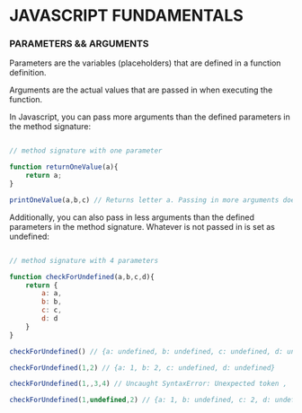 # JAVASCRIPT FUNDAMENTALS

### PARAMETERS && ARGUMENTS

Parameters are the variables (placeholders) that are defined in a function definition. 

Arguments are the actual values that are passed in when executing the function.

In Javascript, you can pass more arguments than the defined parameters in the method signature:

```javascript

// method signature with one parameter

function returnOneValue(a){
	return a;
}

printOneValue(a,b,c) // Returns letter a. Passing in more arguments does NOT break the code 

```

Additionally, you can also pass in less arguments than the defined parameters in the method signature. Whatever is not passed in is set as undefined:

```javascript

// method signature with 4 parameters

function checkForUndefined(a,b,c,d){
    return {
		a: a,
		b: b,
		c: c,
		d: d 
    }
}

checkForUndefined() // {a: undefined, b: undefined, c: undefined, d: undefined}

checkForUndefined(1,2) // {a: 1, b: 2, c: undefined, d: undefined}

checkForUndefined(1,,3,4) // Uncaught SyntaxError: Unexpected token ,

checkForUndefined(1,undefined,2) // {a: 1, b: undefined, c: 2, d: undefined}


```